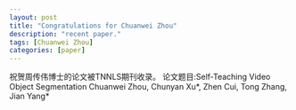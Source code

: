 ```yaml
---
layout: post
title: "Congratulations for Chuanwei Zhou"
description: "recent paper."
tags: [Chuanwei Zhou]
categories: [paper]
---
```

祝贺周传伟博士的论文被TNNLS期刊收录。
论文题目:Self-Teaching Video Object Segmentation Chuanwei Zhou, Chunyan Xu*, Zhen Cui, Tong Zhang, Jian Yang*

